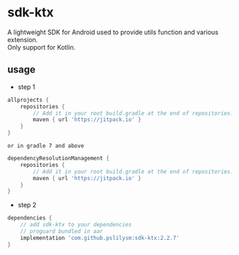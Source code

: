 # sdk-ktx
A lightweight SDK for Android used to provide utils function and various extension.  
Only support for Kotlin.

## usage

* step 1
```groovy
allprojects {
    repositories {
        // Add it in your root build.gradle at the end of repositories:
        maven { url 'https://jitpack.io' }
    }
}
```
    or in gradle 7 and above
```groovy
dependencyResolutionManagement {
    repositories {
        // Add it in your root build.gradle at the end of repositories:
        maven { url 'https://jitpack.io' }
    }
}
```

* step 2
```groovy
dependencies {
    // add sdk-ktx to your dependencies
    // proguard bundled in aar
    implementation 'com.github.pslilysm:sdk-ktx:2.2.7'
}
```

